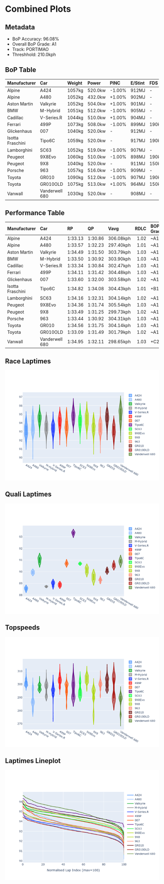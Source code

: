 # Combined Plots

## Metadata

- BoP Accuracy: 96.08%
- Overall BoP Grade: A1
- Track: PORTIMAO
- Threshhold: 210.0kph

## BoP Table
| Manufacturer     | Car            | Weight   | Power   | PINC   | E/Stint   | FDS    |
|:-----------------|:---------------|:---------|:--------|:-------|:----------|:-------|
| Alpine           | A424           | 1057kg   | 520.0kw | -1.00% | 912MJ     | -      |
| Alpine           | A480           | 1052kg   | 432.0kw | +1.00% | 902MJ     | -      |
| Aston Martin     | Valkyrie       | 1052kg   | 504.0kw | +1.00% | 901MJ     | -      |
| BMW              | M-Hybrid       | 1051kg   | 512.0kw | -1.00% | 905MJ     | -      |
| Cadillac         | V-Series.R     | 1044kg   | 510.0kw | +1.00% | 904MJ     | -      |
| Ferrari          | 499P           | 1073kg   | 508.0kw | -1.00% | 899MJ     | 190kph |
| Glickenhaus      | 007            | 1040kg   | 520.0kw | -      | 912MJ     | -      |
| Isotta Fraschini | Tipo6C         | 1059kg   | 520.0kw | -      | 917MJ     | 190kph |
| Lamborghini      | SC63           | 1052kg   | 519.0kw | -1.00% | 907MJ     | -      |
| Peugeot          | 9X8Evo         | 1060kg   | 510.0kw | -1.00% | 898MJ     | 190kph |
| Peugeot          | 9X8            | 1040kg   | 520.0kw | -      | 911MJ     | 150kph |
| Porsche          | 963            | 1057kg   | 516.0kw | -1.00% | 909MJ     | -      |
| Toyota           | GR010          | 1090kg   | 512.0kw | -1.00% | 907MJ     | 190kph |
| Toyota           | GR010OLD       | 1075kg   | 513.0kw | +1.00% | 964MJ     | 150kph |
| Vanwall          | Vanderwell 680 | 1030kg   | 520.0kw | -      | 908MJ     | -      |

## Performance Table
| Manufacturer     | Car            | RP      | QP      | Vavg      |   RDLC | BOP-Grade   | Match   |
|:-----------------|:---------------|:--------|:--------|:----------|-------:|:------------|:--------|
| Alpine           | A424           | 1:33.13 | 1:30.86 | 306.08kph |   1.02 | ~A1         | 98.50%  |
| Alpine           | A480           | 1:33.57 | 1:32.23 | 297.40kph |   1.01 | ~A1         | 99.66%  |
| Aston Martin     | Valkyrie       | 1:34.49 | 1:31.50 | 303.79kph |   1.03 | ~A1         | 97.81%  |
| BMW              | M-Hybrid       | 1:33.50 | 1:30.92 | 303.90kph |   1.03 | ~A1         | 99.53%  |
| Cadillac         | V-Series.R     | 1:33.34 | 1:30.84 | 302.47kph |   1.03 | ~A1         | 99.50%  |
| Ferrari          | 499P           | 1:34.11 | 1:31.42 | 304.48kph |   1.03 | ~A1         | 99.88%  |
| Glickenhaus      | 007            | 1:33.60 | 1:32.00 | 303.58kph |   1.02 | ~A1         | 99.87%  |
| Isotta Fraschini | Tipo6C         | 1:34.82 | 1:34.08 | 304.43kph |   1.01 | +B1         | 85.82%  |
| Lamborghini      | SC63           | 1:34.16 | 1:32.31 | 304.14kph |   1.02 | ~A1         | 98.19%  |
| Peugeot          | 9X8Evo         | 1:34.36 | 1:31.74 | 305.54kph |   1.03 | ~A1         | 95.23%  |
| Peugeot          | 9X8            | 1:33.49 | 1:31.25 | 299.73kph |   1.02 | ~A1         | 99.78%  |
| Porsche          | 963            | 1:33.44 | 1:30.92 | 304.31kph |   1.03 | ~A1         | 99.72%  |
| Toyota           | GR010          | 1:34.56 | 1:31.75 | 304.14kph |   1.03 | ~A1         | 95.70%  |
| Toyota           | GR010OLD       | 1:33.09 | 1:31.49 | 301.79kph |   1.02 | ~A1         | 98.61%  |
| Vanwall          | Vanderwell 680 | 1:34.95 | 1:32.11 | 298.65kph |   1.03 | +C2         | 73.36%  |

## Race Laptimes
![Race Laptimes](images/race_violin.png)

## Quali Laptimes
![Quali Laptimes](images/quali_violin.png)

## Topspeeds
![Topspeeds](images/topspeed_violin.png)

## Laptimes Lineplot
![Laptimes Lineplot](images/laptime_line.png)

